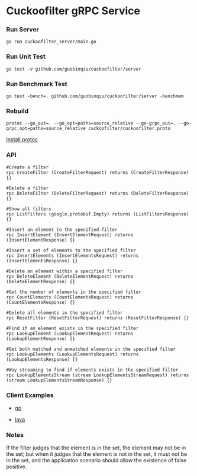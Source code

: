 # Cuckoofilter gRPC Service

### Run Server 

```
go run cuckoofilter_server/main.go
```

### Run Unit Test

```
go test -v github.com/guobinqiu/cuckoofilter/server
```

### Run Benchmark Test

```
go test -bench=. github.com/guobinqiu/cuckoofilter/server -benchmem
```

### Rebuild

```
protoc --go_out=. --go_opt=paths=source_relative --go-grpc_out=. --go-grpc_opt=paths=source_relative cuckoofilter/cuckoofilter.proto
```

[Install protoc](https://grpc.io/docs/protoc-installation/#install-using-a-package-manager)

### API

```
#Create a filter
rpc CreateFilter (CreateFilterRequest) returns (CreateFilterResponse) {}

#Delete a filter
rpc DeleteFilter (DeleteFilterRequest) returns (DeleteFilterResponse) {}

#Show all filters
rpc ListFilters (google.protobuf.Empty) returns (ListFiltersResponse) {}

#Insert an element to the specified filter
rpc InsertElement (InsertElementRequest) returns (InsertElementResponse) {}

#Insert a set of elements to the specified filter
rpc InsertElements (InsertElementsRequest) returns (InsertElementsResponse) {}

#Delete an element within a specified filter
rpc DeleteElement (DeleteElementRequest) returns (DeleteElementResponse) {}

#Get the number of elements in the specified filter
rpc CountElements (CountElementsRequest) returns (CountElementsResponse) {}

#Delete all elements in the specified filter
rpc ResetFilter (ResetFilterRequest) returns (ResetFilterResponse) {}

#Find if an element exists in the specified filter
rpc LookupElement (LookupElementRequest) returns (LookupElementResponse) {}

#Get both matched and unmatched elements in the specified filter
rpc LookupElements (LookupElementsRequest) returns (LookupElementsResponse) {}

#Way streaming to find if elements exists in the specified filter
rpc LookupElementsStream (stream LookupElementsStreamRequest) returns (stream LookupElementsStreamResponse) {}
```

### Client Examples

- [go](https://github.com/guobinqiu/cuckoofilter-go-client)

- [java](https://github.com/guobinqiu/cuckoofilter-java-client)

### Notes

If the filter judges that the element is in the set, the element may not be in the set; but when it judges that the element is not in the set, it must not be in the set, and the application scenario should allow the existence of false positive.
